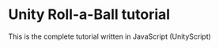 Unity Roll-a-Ball tutorial
==========================

This is the complete tutorial written in JavaScript (UnityScript)


